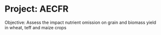 # Project: AECFR

Objective: Assess the impact nutrient omission on grain and biomass yield in wheat, teff and maize crops
